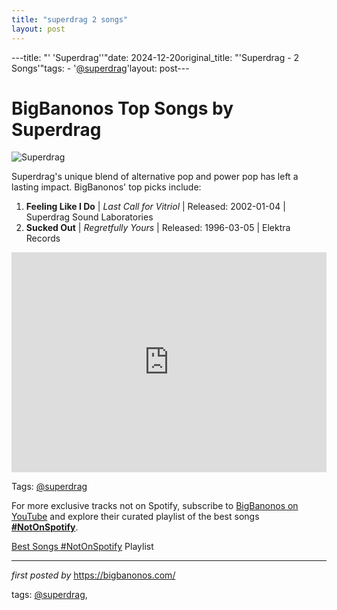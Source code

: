 ```yaml
---
title: "superdrag 2 songs"
layout: post
---
```

---title: "' 'Superdrag''"date: 2024-12-20original_title: "'Superdrag - 2 Songs'"tags:  - '[@superdrag](/tags/superdrag/)'layout: post---<h1>BigBanonos Top Songs by Superdrag</h1><img src="https://i0.wp.com/beardedgentlemenmusic.com/wp-content/uploads/2024/07/Superdrag5.jpg?resize=900%2C675&ssl=1" alt="Superdrag"> <p>Superdrag's unique blend of alternative pop and power pop has left a lasting impact. BigBanonos' top picks include:</p> <ol> <li><strong>Feeling Like I Do</strong> | <em>Last Call for Vitriol</em> | Released: 2002-01-04 | Superdrag Sound Laboratories</li> <li><strong>Sucked Out</strong> | <em>Regretfully Yours</em> | Released: 1996-03-05 | Elektra Records</li></ol> <div> <iframe src="https://open.spotify.com/embed/playlist/0nozrR8JgcN065AcSQtmZF?utm_source=generator" width="100%" height="352" frameborder="0" allow="autoplay; clipboard-write; encrypted-media; fullscreen; picture-in-picture" loading="lazy"></iframe></div><p>Tags: [@superdrag](/tags/superdrag/)</p><!--Subscribe and Playlist Links--><div>    <p>For more exclusive tracks not on Spotify, subscribe to <a href="https://www.youtube.com/[@BigBanonos](/tags/BigBanonos/)" target="_blank">BigBanonos on YouTube</a> and explore their curated playlist of the best songs <strong>[#NotOnSpotify](/tags/NotOnSpotify/)</strong>.</p>    <p><a href="https://www.youtube.com/playlist?list=PLtuNtuTatqI0kFahUCbtbfenC_ET5O_tr" target="_blank">Best Songs [#NotOnSpotify](/tags/NotOnSpotify/) Playlist<br /></a></p></div><hr /><p><em>first posted by</em> <a href="https://bigbanonos.com/" rel="noopener" target="_new">https://bigbanonos.com/</a></p><p>tags: [@superdrag](/tags/superdrag/),</p>